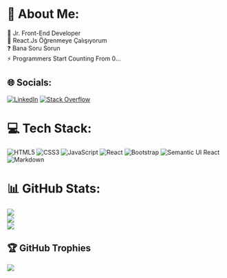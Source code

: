 # 💫 About Me:
🌟 Jr. Front-End Developer<br>🌱 React.Js Öğrenmeye Çalışıyorum<br>❓ Bana Soru Sorun<br>⚡ Programmers Start Counting From 0…


## 🌐 Socials:
[![LinkedIn](https://img.shields.io/badge/LinkedIn-%230077B5.svg?logo=linkedin&logoColor=white)](https://linkedin.com/in/anilgirit) [![Stack Overflow](https://img.shields.io/badge/-Stackoverflow-FE7A16?logo=stack-overflow&logoColor=white)](https://stackoverflow.com/users/anilgirit) 

# 💻 Tech Stack:
![HTML5](https://img.shields.io/badge/html5-%23E34F26.svg?style=for-the-badge&logo=html5&logoColor=white) ![CSS3](https://img.shields.io/badge/css3-%231572B6.svg?style=for-the-badge&logo=css3&logoColor=white) ![JavaScript](https://img.shields.io/badge/javascript-%23323330.svg?style=for-the-badge&logo=javascript&logoColor=%23F7DF1E) ![React](https://img.shields.io/badge/react-%2320232a.svg?style=for-the-badge&logo=react&logoColor=%2361DAFB) ![Bootstrap](https://img.shields.io/badge/bootstrap-%23563D7C.svg?style=for-the-badge&logo=bootstrap&logoColor=white) ![Semantic UI React](https://img.shields.io/badge/Semantic%20UI%20React-%2335BDB2.svg?style=for-the-badge&logo=SemanticUIReact&logoColor=white) ![Markdown](https://img.shields.io/badge/markdown-%23000000.svg?style=for-the-badge&logo=markdown&logoColor=white) 
# 📊 GitHub Stats:
![](https://github-readme-stats.vercel.app/api?username=anilgirit&theme=dark&hide_border=false&include_all_commits=false&count_private=false)<br/>
![](https://github-readme-streak-stats.herokuapp.com/?user=anilgirit&theme=dark&hide_border=false)<br/>
![](https://github-readme-stats.vercel.app/api/top-langs/?username=anilgirit&theme=dark&hide_border=false&include_all_commits=false&count_private=false&layout=compact)

## 🏆 GitHub Trophies
![](https://github-profile-trophy.vercel.app/?username=anilgirit&theme=radical&no-frame=false&no-bg=true&margin-w=4)
